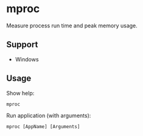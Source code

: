 # mproc
Measure process run time and peak memory usage.

## Support
- Windows

## Usage
Show help:
```
mproc
```

Run application (with arguments):
```
mproc [AppName] [Arguments]
```